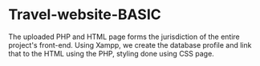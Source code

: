 # Travel-website-BASIC
The uploaded PHP and HTML page forms the jurisdiction of the entire project's front-end. Using Xampp, we create the database profile and link that to the HTML using the PHP, styling done using CSS page.
